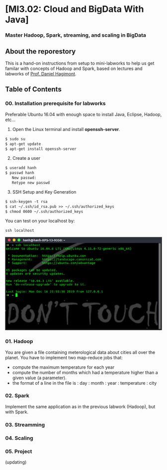 # [MI3.02: Cloud and BigData With Java]


###  Master Hadoop, Spark, streaming, and scaling in BigData


## About the reporestory

This is a hand-on instructions from setup to mini-labworks to help us get familar with concepts of Hadoop and Spark, based on lectures and labworks of [Prof. Daniel Hagimont](http://sd-127206.dedibox.fr/hagimont/).


## Table of Contents

### 00. Installation prerequisite for labworks
Preferable Ubuntu 16.04 with enough space to install Java, Eclipse, Hadoop, etc...

1. Open the Linux terminal and install __openssh-server__.
```console
$ sudo su
$ apt-get update
$ apt-get install openssh-server
```
2. Create a user
```
$ useradd hanh 
$ passwd hanh 
   New passwd: 
   Retype new passwd 
```
3. SSH Setup and Key Generation

```
$ ssh-keygen -t rsa 
$ cat ~/.ssh/id_rsa.pub >> ~/.ssh/authorized_keys 
$ chmod 0600 ~/.ssh/authorized_keys 
```
You can test on your localhost by:
```
ssh localhost
```
![](./img/ssh_localhost.png)
### 01. Hadoop
You are given a file containing meterological data about cities all over the planet. You have to implement two map-reduce jobs that:
- compute the maximum temperature for each year
- compute the number of months which had a temperature higher than a given value (a parameter).
- the format of a line in the file is : day : month : year : temperature : city
### 02. Spark
Implement the same application as in the previous labwork (Hadoop), but with Spark.
### 03. Streamming
### 04. Scaling
### 05. Project
(updating)

